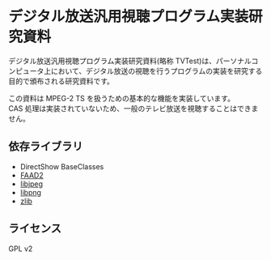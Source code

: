 デジタル放送汎用視聴プログラム実装研究資料
==========================================
デジタル放送汎用視聴プログラム実装研究資料(略称 TVTest)は、パーソナルコンピュータ上において、デジタル放送の視聴を行うプログラムの実装を研究する目的で頒布される研究資料です。

この資料は MPEG-2 TS を扱うための基本的な機能を実装しています。  
CAS 処理は実装されていないため、一般のテレビ放送を視聴することはできません。


依存ライブラリ
--------------
* DirectShow BaseClasses
* [FAAD2](http://www.audiocoding.com/faad2.html)
* [libjpeg](http://www.ijg.org/)
* [libpng](http://libpng.org/)
* [zlib](http://zlib.net/)


ライセンス
----------
GPL v2
